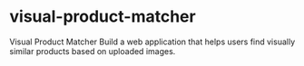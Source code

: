# visual-product-matcher
 Visual Product Matcher Build a web application that helps users find visually similar  products based on uploaded images. 

